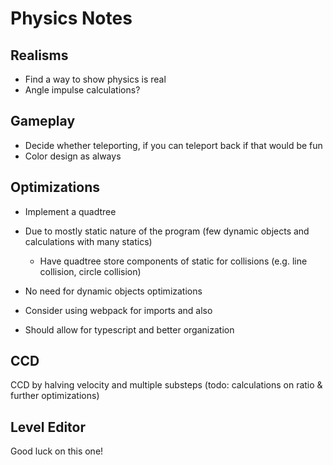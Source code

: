 # Physics Notes

## Realisms
- Find a way to show physics is real
- Angle impulse calculations?

## Gameplay
- Decide whether teleporting, if you can teleport back if that would be fun
- Color design as always

## Optimizations
- Implement a quadtree
- Due to mostly static nature of the program (few dynamic objects and calculations with many statics)
    - Have quadtree store components of static for collisions (e.g. line collision, circle collision)
- No need for dynamic objects optimizations

- Consider using webpack for imports and also
- Should allow for typescript and better organization

## CCD
CCD by halving velocity and multiple substeps (todo: calculations on ratio & further optimizations)

## Level Editor
Good luck on this one!